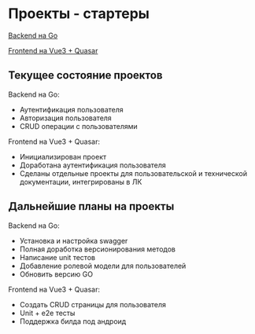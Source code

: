 # Проекты - стартеры

[Backend на Go](https://github.com/upikoth/project-starter-backend)

[Frontend на Vue3 + Quasar](https://github.com/upikoth/project-starter-frontend)

## Текущее состояние проектов

Backend на Go:

+ Аутентификация пользователя
+ Авторизация пользователя
+ CRUD операции с пользователями

Frontend на Vue3 + Quasar:

+ Инициализирован проект
+ Доработана аутентификация пользователя
+ Сделаны отдельные проекты для пользовательской и технической документации, интегрированы в ЛК

## Дальнейшие планы на проекты

Backend на Go:

+ Установка и настройка swagger
+ Полная доработка версионирования методов
+ Написание unit тестов
+ Добавление ролевой модели для пользователей
+ Обновить версию GO

Frontend на Vue3 + Quasar:

+ Создать CRUD страницы для пользователя
+ Unit + e2e тесты
+ Поддержка билда под андроид
